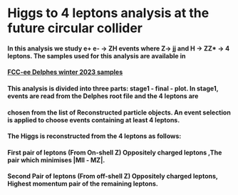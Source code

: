 # Higgs to 4 leptons analysis at the future circular collider
#### In this analysis we study e+ e- -> ZH events where Z-> jj and H -> ZZ* -> 4 leptons. The samples used for this analysis are available in
####  [FCC-ee Delphes winter 2023 samples](https://fcc-physics-events.web.cern.ch/fcc-ee/delphes/winter2023/idea/)
#### This analysis is divided into three parts: stage1 - final - plot. In stage1, events are read from the Delphes root file and the 4 leptons are
#### chosen from the list of Reconstructed particle objects. An event selection is applied to choose events containing at least 4 leptons.
#### The Higgs is reconstructed from the 4 leptons as follows:
####    First pair of leptons (From On-shell Z)​ Oppositely charged leptons​ ,The pair which minimises |Mll - MZ|​.
####    Second Pair of leptons (From off-shell Z)​ Oppositely charged leptons​, Highest momentum pair of the remaining leptons​.
####  
